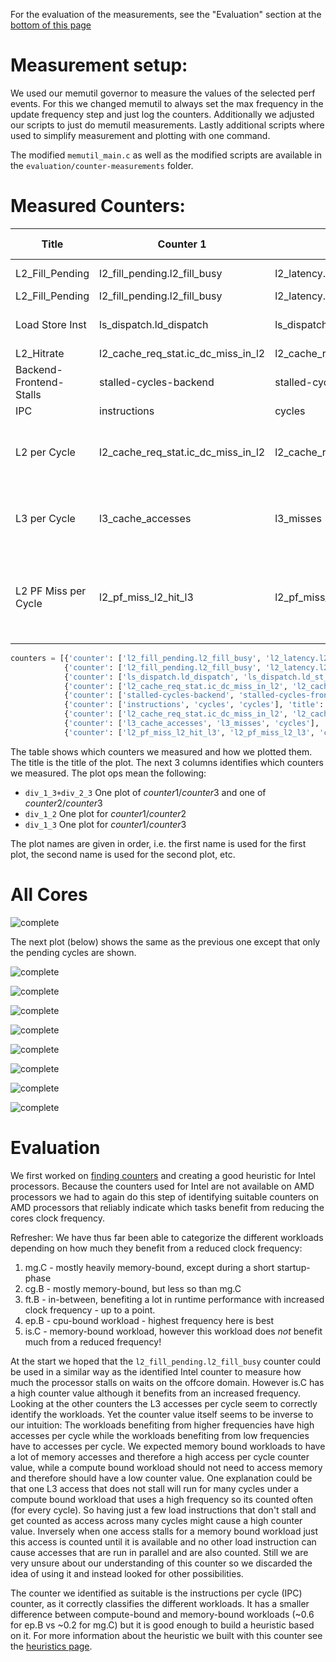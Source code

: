 For the evaluation of the measurements, see the "Evaluation" section at the [bottom of this page](#evaluation)

# Measurement setup:

We used our memutil governor to measure the values of the selected perf events. For this we changed memutil to always set the max frequency in the update frequency step and just log the counters. Additionally we adjusted our scripts to just do memutil measurements. Lastly additional scripts where used to simplify measurement and plotting with one command.

The modified `memutil_main.c` as well as the modified scripts are available in the `evaluation/counter-measurements` folder. 

# Measured Counters:

| Title | Counter 1 | Counter 2 | Counter 3 | plot_op | plot names |
| ----- | --------- | ----------| --------- | ------- | ---------- |
| L2_Fill_Pending | l2_fill_pending.l2_fill_busy | l2_latency.l2_cycles_waiting_on_fills | cycles | div_1_3+div_2_3 | Pending, Latency |
| L2_Fill_Pending | l2_fill_pending.l2_fill_busy | l2_latency.l2_cycles_waiting_on_fills | cycles | div_1_3 | Pending |
| Load Store Inst | ls_dispatch.ld_dispatch | ls_dispatch.ld_st_dispatch | instructions | div_1_3+div_2_3 | Load, Load-Store |
| L2_Hitrate | l2_cache_req_stat.ic_dc_miss_in_l2 | l2_cache_req_stat.ic_dc_hit_in_l2 | cycles | div_1_(1+2) | Hitrate |
| Backend-Frontend-Stalls | stalled-cycles-backend | stalled-cycles-frontend | cycles | div_1_3+div_2_3 | Backend, Frontend |
| IPC | instructions | cycles | cycles | div_1_2 | IPC |
| L2 per Cycle | l2_cache_req_stat.ic_dc_miss_in_l2 | l2_cache_req_stat.ic_dc_hit_in_l2 | cycles | div_1_3+div_2_3 | Misses per Cycle, Hits per Cycle |
| L3 per Cycle | l3_cache_accesses | l3_misses | cycles | div_1_3+div_2_3 | Accesses per Cycle, Misses per Cycle |
| L2 PF Miss per Cycle | l2_pf_miss_l2_hit_l3 | l2_pf_miss_l2_l3 | cycles | div_1_3+div_2_3 | L2 PF Miss, L3 Hit per Cycle, L2 PF Miss, L3 Miss per Cycle |

```python
counters = [{'counter': ['l2_fill_pending.l2_fill_busy', 'l2_latency.l2_cycles_waiting_on_fills', 'cycles'], 'title': 'L2_Fill_Pending', 'plot_op': 'div_1_3+div_2_3', 'plot_names': ['Pending', 'Latency']},
            {'counter': ['l2_fill_pending.l2_fill_busy', 'l2_latency.l2_cycles_waiting_on_fills', 'cycles'], 'title': 'L2_Fill_Pending', 'plot_op': 'div_1_3', 'plot_names': ['Pending']},
            {'counter': ['ls_dispatch.ld_dispatch', 'ls_dispatch.ld_st_dispatch', 'instructions'], 'title': 'Load Store Inst', 'plot_op': 'div_1_3+div_2_3', 'plot_names': ['Load', 'Load-Store']},
            {'counter': ['l2_cache_req_stat.ic_dc_miss_in_l2', 'l2_cache_req_stat.ic_dc_hit_in_l2', 'cycles'], 'title': 'L2_Hitrate', 'plot_op': 'div_1_(1+2)', 'plot_names': ['Hitrate']},
            {'counter': ['stalled-cycles-backend', 'stalled-cycles-frontend', 'cycles'], 'title': 'Backend-Frontend-Stalls', 'plot_op': 'div_1_3+div_2_3', 'plot_names': ['Backend', 'Frontend']},
            {'counter': ['instructions', 'cycles', 'cycles'], 'title': 'IPC', 'plot_op': 'div_1_2', 'plot_names': ['IPC']},
            {'counter': ['l2_cache_req_stat.ic_dc_miss_in_l2', 'l2_cache_req_stat.ic_dc_hit_in_l2', 'cycles'], 'title': 'L2 per Cycle', 'plot_op': 'div_1_3+div_2_3', 'plot_names': ['Misses per Cycle', 'Hits per Cycle']},
            {'counter': ['l3_cache_accesses', 'l3_misses', 'cycles'], 'title': 'L3 per Cycle', 'plot_op': 'div_1_3+div_2_3', 'plot_names': ['Accesses per Cycle', 'Misses per Cycle']},
            {'counter': ['l2_pf_miss_l2_hit_l3', 'l2_pf_miss_l2_l3', 'cycles'], 'title': 'L2 PF Miss per Cycle', 'plot_op': 'div_1_3+div_2_3', 'plot_names': ['L2 PF Miss, L3 Hit per Cycle', 'L2 PF Miss, L3 Miss per Cycle']}]

```

The table shows which counters we measured and how we plotted them. The title is the title of the plot. The next 3 columns identifies which counters we measured. The plot ops mean the following:
 - `div_1_3+div_2_3` One plot of $`counter1 / counter3`$ and one of $`counter2 / counter3`$
 - `div_1_2` One plot for $`counter1 / counter2`$
 - `div_1_3` One plot for $`counter1 / counter3`$

The plot names are given in order, i.e. the first name is used for the first plot, the second name is used for the second plot, etc.

# All Cores

![complete](uploads/f9c2bf3c7457603fad5b3e415b1e5901/complete.png)

The next plot (below) shows the same as the previous one except that only the pending cycles are shown.

![complete](uploads/f4b575f219e8a89cebde7cfcf42a5c37/complete.png)

![complete](uploads/ba42dbb727ad9ed7ca63d27bbdcf65e8/complete.png)

![complete](uploads/8ab099215027feed77a0c4eef7f94e84/complete.png)

![complete](uploads/77851d05bf9d55eaba4bc525fd4ef8f2/complete.png)

![complete](uploads/d3f7c3e4be4ff8991e46402b308c0040/complete.png)

![complete](uploads/a52da1dc1eebbb7ccbe0853c5aa4b532/complete.png)

![complete](uploads/f40924bfdad4b2129a192e51eb291317/complete.png)

![complete](uploads/4de01bc42a5824987cada5926cf7cf35/complete.png)

# Evaluation

We first worked on [finding counters](Counters-Intel) and creating a good heuristic for Intel processors. Because the counters used for Intel are not available on AMD processors we had to again do this step of identifying suitable counters on AMD processors that reliably indicate which tasks benefit from reducing the cores clock frequency. 

Refresher: We have thus far been able to categorize the different workloads depending on how much they benefit from a reduced clock frequency:

1. mg.C - mostly heavily memory-bound, except during a short startup-phase
1. cg.B - mostly memory-bound, but less so than mg.C
1. ft.B - in-between, benefiting a lot in runtime performance with increased clock frequency - up to a point.
1. ep.B - cpu-bound workload - highest frequency here is best
1. is.C - memory-bound workload, however this workload does *not* benefit much from a reduced frequency!

At the start we hoped that the `l2_fill_pending.l2_fill_busy` counter could be used in a similar way as the identified Intel counter to measure how much the processor stalls on waits on the offcore domain. However is.C has a high counter value although it benefits from an increased frequency. Looking at the other counters the L3 accesses per cycle seem to correctly identify the workloads. Yet the counter value itself seems to be inverse to our intuition: The workloads benefiting from higher frequencies have high accesses per cycle while the workloads benefiting from low frequencies have to accesses per cycle. We expected memory bound workloads to have a lot of memory accesses and therefore a high access per cycle counter value, while a compute bound workload should not need to access memory and therefore should have a low counter value. One explanation could be that one L3 access that does not stall will run for many cycles under a compute bound workload that uses a high frequency so its counted often (for every cycle). So having just a few load instructions that don't stall and get counted as access across many cycles might cause a high counter value. Inversely when one access stalls for a memory bound workload just this access is counted until it is available and no other load instruction can cause accesses that are run in parallel and are also counted. Still we are very unsure about our understanding of this counter so we discarded the idea of using it and instead looked for other possibilities.

The counter we identified as suitable is the instructions per cycle (IPC) counter, as it correctly classifies the different workloads. It has a smaller difference between compute-bound and memory-bound workloads (~0.6 for ep.B vs ~0.2 for mg.C) but it is good enough to build a heuristic based on it. For more information about the heuristic we built with this counter see the [heuristics page](Memutil-heuristics).